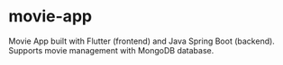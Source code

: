 # movie-app
Movie App built with Flutter (frontend) and Java Spring Boot (backend). Supports movie management with MongoDB database.
